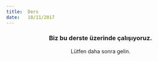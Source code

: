 ```yaml
---
title:  Ders
date:   18/11/2017
---
```


### <center>Biz bu derste üzerinde çalışıyoruz.</center>
<center>Lütfen daha sonra gelin.</center>